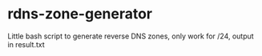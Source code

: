 # rdns-zone-generator
Little bash script to generate reverse DNS zones, only work for /24, output in result.txt
